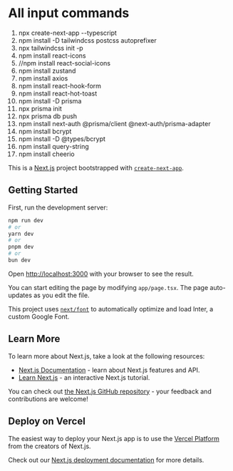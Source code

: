 # All input commands

1. npx create-next-app --typescript
2. npm install -D tailwindcss postcss autoprefixer
3. npx tailwindcss init -p
4. npm install react-icons
5. //npm install react-social-icons
6. npm install zustand
7. npm install axios
8. npm install react-hook-form
9. npm install react-hot-toast
10. npm install -D prisma
11. npx prisma init
12. npx prisma db push
13. npm install next-auth @prisma/client @next-auth/prisma-adapter
14. npm install bcrypt
15. npm install -D @types/bcrypt
16. npm install query-string
17. npm install cheerio

This is a [Next.js](https://nextjs.org/) project bootstrapped with [`create-next-app`](https://github.com/vercel/next.js/tree/canary/packages/create-next-app).

## Getting Started

First, run the development server:

```bash
npm run dev
# or
yarn dev
# or
pnpm dev
# or
bun dev
```

Open [http://localhost:3000](http://localhost:3000) with your browser to see the result.

You can start editing the page by modifying `app/page.tsx`. The page auto-updates as you edit the file.

This project uses [`next/font`](https://nextjs.org/docs/basic-features/font-optimization) to automatically optimize and load Inter, a custom Google Font.

## Learn More

To learn more about Next.js, take a look at the following resources:

- [Next.js Documentation](https://nextjs.org/docs) - learn about Next.js features and API.
- [Learn Next.js](https://nextjs.org/learn) - an interactive Next.js tutorial.

You can check out [the Next.js GitHub repository](https://github.com/vercel/next.js/) - your feedback and contributions are welcome!

## Deploy on Vercel

The easiest way to deploy your Next.js app is to use the [Vercel Platform](https://vercel.com/new?utm_medium=default-template&filter=next.js&utm_source=create-next-app&utm_campaign=create-next-app-readme) from the creators of Next.js.

Check out our [Next.js deployment documentation](https://nextjs.org/docs/deployment) for more details.
